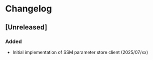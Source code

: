# Changelog

## [Unreleased]

### Added

- Initial implementation of SSM parameter store client (2025/07/xx)